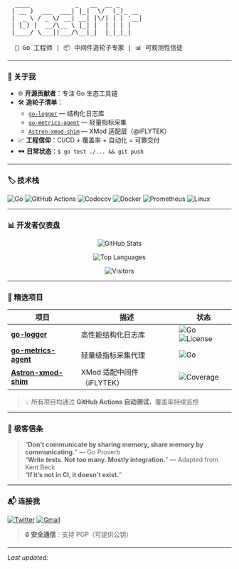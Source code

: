 <pre>
  ____            _   __  __ _      
 | __ )  ___  ___| |_|  \/  (_)_ __ 
 |  _ \ / _ \/ __| __| |\/| | | '__|
 | |_) |  __/\__ \ |_| |  | | | |   
 |____/ \___||___/\__|_|  |_|_|_|   
                                    
  🧪 Go 工程师 | 📦 中间件造轮子专家 | 📊 可观测性信徒
</pre>

---

### 🔧 关于我

- 🌐 **开源贡献者**：专注 Go 生态工具链
- 🛠️ **造轮子清单**：
  - [`go-logger`](https://github.com/bestksl/go-logger) — 结构化日志库
  - [`go-metrics-agent`](https://github.com/bestksl/go-metrics-agent) — 轻量指标采集
  - [`Astron-xmod-shim`](https://github.com/iflytek/Astron-xmod-shim) — XMod 适配层（@iFLYTEK）
- 📈 **工程信仰**：CI/CD + 覆盖率 + 自动化 = 可靠交付
- 🕶️ **日常状态**：`$ go test ./... && git push`

---

### 🏷️ 技术栈

![Go](https://img.shields.io/badge/Go-1.24+-00ADD8?logo=go&logoColor=white)
![GitHub Actions](https://img.shields.io/badge/GitHub_Actions-2088FF?logo=githubactions&logoColor=white)
![Codecov](https://img.shields.io/badge/Codecov-FF0077?logo=codecov&logoColor=white)
![Docker](https://img.shields.io/badge/Docker-2496ED?logo=docker&logoColor=white)
![Prometheus](https://img.shields.io/badge/Prometheus-E6522C?logo=prometheus&logoColor=white)
![Linux](https://img.shields.io/badge/Linux-FCC624?logo=linux&logoColor=black)

---

### 📊 开发者仪表盘

<div align="center">

  ![GitHub Stats](https://github-readme-stats.vercel.app/api?username=bestksl&show_icons=true&theme=radical&count_private=true&hide_border=true)
  
  ![Top Languages](https://github-readme-stats.vercel.app/api/top-langs/?username=bestksl&layout=compact&theme=radical&hide_border=true&langs_count=5)
  
  ![Visitors](https://komarev.com/ghpvc/?username=bestksl&color=blueviolet&style=flat-square)

</div>

---

### 🚀 精选项目

| 项目 | 描述 | 状态 |
|------|------|------|
| [**go-logger**](https://github.com/bestksl/go-logger) | 高性能结构化日志库 | ![Go](https://img.shields.io/github/go-mod/go-version/bestksl/go-logger) ![License](https://img.shields.io/github/license/bestksl/go-logger) |
| [**go-metrics-agent**](https://github.com/bestksl/go-metrics-agent) | 轻量级指标采集代理 | ![Go](https://img.shields.io/github/go-mod/go-version/bestksl/go-metrics-agent) |
| [**Astron-xmod-shim**](https://github.com/iflytek/Astron-xmod-shim) | XMod 适配中间件（iFLYTEK） | ![Coverage](https://img.shields.io/codecov/c/github/iflytek/Astron-xmod-shim?logo=codecov) |

> 💡 所有项目均通过 **GitHub Actions 自动测试**，覆盖率持续监控

---

### 💬 极客信条

> “**Don’t communicate by sharing memory, share memory by communicating.**” — Go Proverb  
> “**Write tests. Not too many. Mostly integration.**” — Adapted from Kent Beck  
> “**If it’s not in CI, it doesn’t exist.**”

---

### 📬 连接我

[![Twitter](https://img.shields.io/badge/Twitter-1DA1F2?logo=twitter&logoColor=white&style=flat-square)](https://twitter.com/your_handle)
[![Gmail](https://img.shields.io/badge/Gmail-EA4335?logo=gmail&logoColor=white&style=flat-square)](mailto:your.email@example.com)

> 🔒 **安全通信**：支持 PGP（可提供公钥）

---

_Last updated: <!-- date -->_
